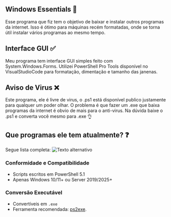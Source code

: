 ## Windows Essentials 📒

Esse programa que fiz tem o objetivo de baixar e instalar outros programas da internet.
Isso é ótimo para máquinas recém formatadas, onde se torna útil instalar vários programas ao mesmo tempo.

## Interface GUI ✅

Meu programa tem interface GUI simples feito com System.Windows.Forms.
Utilizei PowerShell Pro Tools disponível no VisualStudioCode para formatação, dimentação e tamanho das janenas.

## Aviso de Virus ❌

Este programa, ele é livre de virus, o .ps1 está disponível publico justamente para qualquer um poder olhar.
O problema é que fazer um .exe que baixa programas da internet é obvio de mais para o anti-virus.
Na dúvida baixe o .ps1 e converta você mesmo para .exe 👌

## Que programas ele tem atualmente? ❓

Segue lista completa:
![Texto alternativo](https://i.postimg.cc/5tKHcHVf/Programas.png)

### Conformidade e Compatibilidade

- Scripts escritos em PowerShell 5.1
- Apenas Windows 10/11+ ou Server 2019/2025+

### Conversão Executável

- Convertíveis em `.exe`
- Ferramenta recomendada: [ps2exe](https://github.com/MScholtes/PS2EXE).
